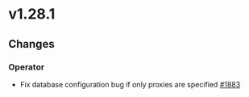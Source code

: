 # v1.28.1

## Changes

### Operator

* Fix database configuration bug if only proxies are specified [#1883](https://github.com/FoundationDB/fdb-kubernetes-operator/pull/1883)
